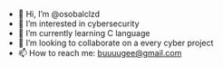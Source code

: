- 👋 Hi, I’m @osobalclzd
- 👀 I’m interested in cybersecurity
- 🌱 I’m currently learning C language
- 💞️ I’m looking to collaborate on a every cyber project
- 📫 How to reach me: buuuugee@gmail.com

<!---
osobalclzd/osobalclzd is a ✨ special ✨ repository because its `README.md` (this file) appears on your GitHub profile.
You can click the Preview link to take a look at your changes.
--->
